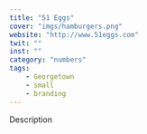 ```yaml
---
title: "51 Eggs"
cover: "imgs/hamburgers.png"
website: "http://www.51eggs.com"
twit: ""
inst: ""
category: "numbers"
tags:
    - Georgetown
    - small
    - branding
---
```


Description
